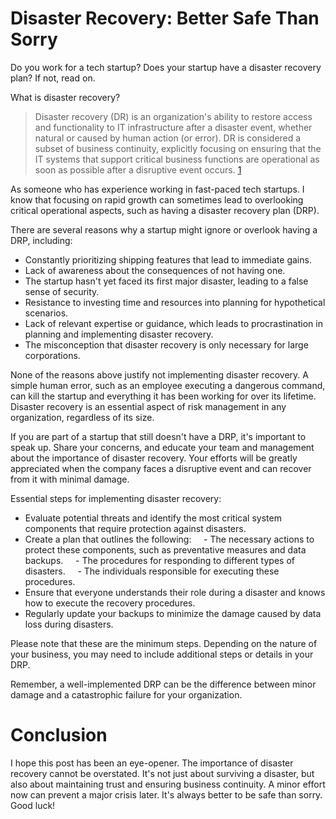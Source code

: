 # Disaster Recovery: Better Safe Than Sorry

Do you work for a tech startup? Does your startup have a disaster recovery plan? If not, read on.

What is disaster recovery?
> Disaster recovery (DR) is an organization's ability to restore access and functionality to IT infrastructure after a disaster event, whether natural or caused by human action (or error). DR is considered a subset of business continuity, explicitly focusing on ensuring that the IT systems that support critical business functions are operational as soon as possible after a disruptive event occurs. [1](https://cloud.google.com/learn/what-is-disaster-recovery)

As someone who has experience working in fast-paced tech startups. I know that focusing on rapid growth can sometimes lead to overlooking critical operational aspects, such as having a disaster recovery plan (DRP).

There are several reasons why a startup might ignore or overlook having a DRP, including:
- Constantly prioritizing shipping features that lead to immediate gains.
- Lack of awareness about the consequences of not having one.
- The startup hasn't yet faced its first major disaster, leading to a false sense of security.
- Resistance to investing time and resources into planning for hypothetical scenarios.
- Lack of relevant expertise or guidance, which leads to procrastination in planning and implementing disaster recovery.
- The misconception that disaster recovery is only necessary for large corporations.

None of the reasons above justify not implementing disaster recovery. A simple human error, such as an employee executing a dangerous command, can kill the startup and everything it has been working for over its lifetime. Disaster recovery is an essential aspect of risk management in any organization, regardless of its size.

If you are part of a startup that still doesn't have a DRP, it's important to speak up. Share your concerns, and educate your team and management about the importance of disaster recovery. Your efforts will be greatly appreciated when the company faces a disruptive event and can recover from it with minimal damage.

Essential steps for implementing disaster recovery:
- Evaluate potential threats and identify the most critical system components that require protection against disasters.
- Create a plan that outlines the following:
    - The necessary actions to protect these components, such as preventative measures and data backups.
    - The procedures for responding to different types of disasters.
    - The individuals responsible for executing these procedures.
- Ensure that everyone understands their role during a disaster and knows how to execute the recovery procedures.
- Regularly update your backups to minimize the damage caused by data loss during disasters.

Please note that these are the minimum steps. Depending on the nature of your business, you may need to include additional steps or details in your DRP.

Remember, a well-implemented DRP can be the difference between minor damage and a catastrophic failure for your organization.

# Conclusion

I hope this post has been an eye-opener. The importance of disaster recovery cannot be overstated. It's not just about surviving a disaster, but also about maintaining trust and ensuring business continuity. A minor effort now can prevent a major crisis later. It's always better to be safe than sorry. Good luck!